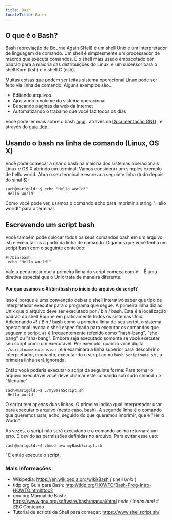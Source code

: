 ```yaml
---
title: Bash
localeTitle: Bater
---
```

## O que é o Bash?

Bash (abreviação de Bourne Again SHell) é um shell Unix e um interpretador de linguagem de comando. Um shell é simplesmente um processador de macros que executa comandos. É o shell mais usado empacotado por padrão para a maioria das distribuições do Linux, e um sucessor para o shell Korn (ksh) e o shell C (csh).

Muitas coisas que podem ser feitas sistema operacional Linux pode ser feito via linha de comando. Alguns exemplos são…

*   Editando arquivos
*   Ajustando o volume do sistema operacional
*   Buscando páginas da web da internet
*   Automatizando o trabalho que você faz todos os dias

Você pode ler mais sobre o bash [aqui](https://www.gnu.org/software/bash/) , através da [Documentação GNU](https://www.gnu.org/software/bash/manual/html_node/index.html#SEC_Contents) , e através do [guia tldp](http://tldp.org/HOWTO/Bash-Prog-Intro-HOWTO.html#toc10) .

## Usando o bash na linha de comando (Linux, OS X)

Você pode começar a usar o bash na maioria dos sistemas operacionais Linux e OS X abrindo um terminal. Vamos considerar um simples exemplo de hello world. Abra o seu terminal e escreva a seguinte linha (tudo depois do sinal $):
```
zach@marigold:~$ echo "Hello world!" 
 Hello world! 
```

Como você pode ver, usamos o comando echo para imprimir a string "Hello world!" para o terminal.

## Escrevendo um script bash

Você também pode colocar todos os seus comandos bash em um arquivo .sh e executá-los a partir da linha de comando. Digamos que você tenha um script bash com o seguinte conteúdo:
```
#!/bin/bash 
 echo "Hello world!" 
```

Vale a pena notar que a primeira linha do script começa com `#!` . É uma diretiva especial que o Unix trata de maneira diferente.

#### Por que usamos o #!/bin/bash no início do arquivo de script?

Isso é porque é uma convenção deixar o shell interativo saber que tipo de interpretador executar para o programa que segue. A primeira linha diz ao Unix que o arquivo deve ser executado por / bin / bash. Esta é a localização padrão do shell Bourne em praticamente todos os sistemas Unix. Adicionando #! / Bin / bash como a primeira linha do seu script, o sistema operacional invoca o shell especificado para executar os comandos que seguem o script. `#!` é frequentemente referido como "hash-bang", "she-bang" ou "sha-bang". Embora seja executado somente se você executar seu script como um executável. Por exemplo, quando você digita `./scriptname.extension` , ele examinará a linha superior para descobrir o interpretador, enquanto, executando o script como `bash scriptname.sh` , a primeira linha será ignorada.

Então você poderia executar o script da seguinte forma: Para tornar o arquivo executável você deve chamar este comando sob sudo chmod + x "filename".
```
zach@marigold:~$ ./myBashScript.sh 
 Hello world! 
```

O script tem apenas duas linhas. O primeiro indica qual interpretador usar para executar o arquivo (neste caso, bash). A segunda linha é o comando que queremos usar, echo, seguido do que queremos imprimir, que é "Hello World".

Às vezes, o script não será executado e o comando acima retornará um erro. É devido às permissões definidas no arquivo. Para evitar esse uso:
```
zach@marigold:~$ chmod u+x myBashScript.sh 
```

\` E então execute o script.

### Mais Informações:

*   Wikipedia: https://en.wikipedia.org/wiki/Bash _(_ shell _Unix_ )
*   tldp.org Guia para Bash: http://tldp.org/HOWTO/Bash-Prog-Intro-HOWTO.html#toc2
*   gnu.org Manual de Bash: https://www.gnu.org/software/bash/manual/html _node / index.html # SEC_ Conteúdo
*   Tutorial de scripts da Shell para começar: https://www.shellscript.sh/
